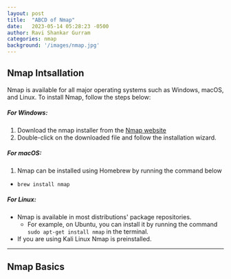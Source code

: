 ```yaml
---
layout: post
title:  "ABCD of Nmap"
date:   2023-05-14 05:28:23 -0500
author: Ravi Shankar Gurram
categories: nmap
background: '/images/nmap.jpg'
---
```



## Nmap Intsallation
Nmap is available for all major operating systems such as Windows, macOS, and Linux. To install Nmap, follow the steps below:

##### For Windows:

1. Download the nmap installer from the [Nmap website][Nmap]
2. Double-click on the downloaded file and follow the installation wizard.

##### For macOS:
1. Nmap can be installed using Homebrew by running the command below
  - ```brew install nmap```

##### For Linux:
- Nmap is available in most distributions' package repositories. 
  - For example, on Ubuntu, you can install it by running the command ```sudo apt-get install nmap``` in the terminal.
- If you are using Kali Linux Nmap is preinstalled.

----
## Nmap Basics

[Nmap]: https://nmap.org/download.html#windows
